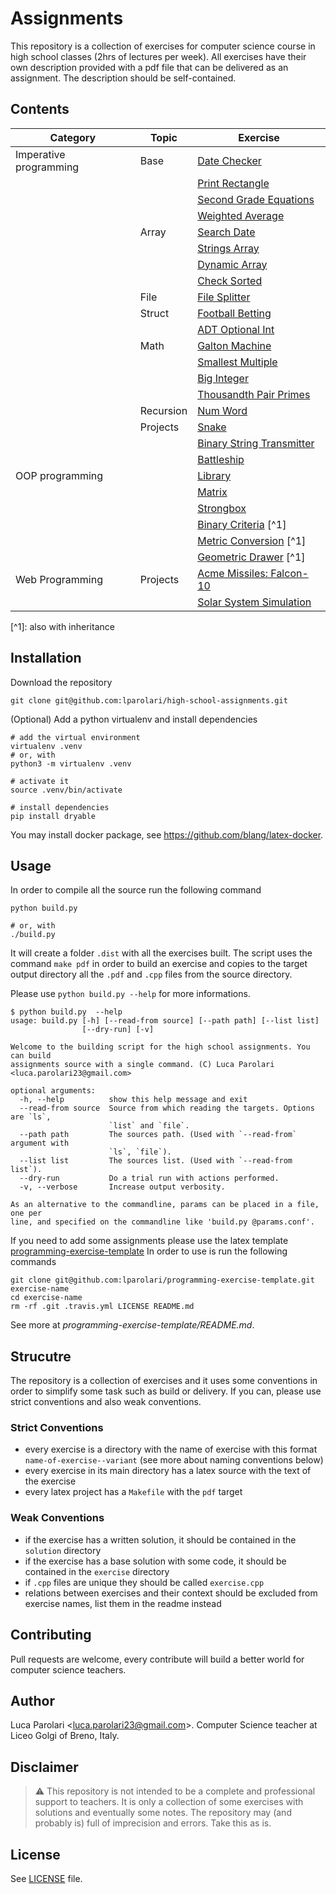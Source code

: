 # Assignments

This repository is a collection of exercises for computer science course in high school classes (2hrs of lectures per week). All exercises have their own description provided with a pdf file that can be delivered as an assignment. The description should be self-contained.

## Contents

| Category               | Topic     | Exercise                                               |
| ---------------------- | --------- | ------------------------------------------------------ |
| Imperative programming | Base      | [Date Checker](date-checker)                           |
|                        |           | [Print Rectangle](print-rectangle)                     |
|                        |           | [Second Grade Equations](second-grade-eq)              |
|                        |           | [Weighted Average](weighted-average)                   |
|                        | Array     | [Search Date](search-date)                             |
|                        |           | [Strings Array](strings-array)                         |
|                        |           | [Dynamic Array](dynamic-array)                         |
|                        |           | [Check Sorted](check-sorted)                           |
|                        | File      | [File Splitter](file-splitter)                         |
|                        | Struct    | [Football Betting](football-betting)                   |
|                        |           | [ADT Optional Int](optional-int-adt--struct)           |
|                        | Math      | [Galton Machine](galton-machine)                       |
|                        |           | [Smallest Multiple](smallest-multiple)                 |
|                        |           | [Big Integer](big-integer)                             |
|                        |           | [Thousandth Pair Primes](thousandth-pair-primes)       |
|                        | Recursion | [Num Word](num-word)                                   |
|                        | Projects  | [Snake](snake)                                         |
|                        |           | [Binary String Transmitter](binary-string-transmitter) |
|                        |           | [Battleship](battleship)                               |
| OOP programming        |           | [Library](library-oop)                                 |
|                        |           | [Matrix](matrix-oop)                                   |
|                        |           | [Strongbox](strongbox-oop)                             |
|                        |           | [Binary Criteria](binary-criteria-oop) \[^1\]          |
|                        |           | [Metric Conversion](metric-conversions-oop) \[^1\]     |
|                        |           | [Geometric Drawer](geometric-drawer-oop) \[^1\]        |
| Web Programming        | Projects  | [Acme Missiles: Falcon-10](acme-website-falcon10)      |
|                        |           | [Solar System Simulation](solar-system-simulation)     |

\[^1\]: also with inheritance

## Installation

Download the repository

```
git clone git@github.com:lparolari/high-school-assignments.git
```

(Optional) Add a python virtualenv and install dependencies

```
# add the virtual environment
virtualenv .venv
# or, with
python3 -m virtualenv .venv

# activate it
source .venv/bin/activate

# install dependencies
pip install dryable
```

You may install docker package, see https://github.com/blang/latex-docker.

## Usage

In order to compile all the source run the following command

```
python build.py

# or, with
./build.py
```

It will create a folder `.dist` with all the exercises built.
The script uses the command `make pdf` in order to build an exercise and copies to the target output
directory all the `.pdf` and `.cpp` files from the source directory.

Please use `python build.py --help` for more informations.

```
$ python build.py  --help
usage: build.py [-h] [--read-from source] [--path path] [--list list]
                [--dry-run] [-v]

Welcome to the building script for the high school assignments. You can build
assignments source with a single command. (C) Luca Parolari
<luca.parolari23@gmail.com>

optional arguments:
  -h, --help          show this help message and exit
  --read-from source  Source from which reading the targets. Options are `ls`,
                      `list` and `file`.
  --path path         The sources path. (Used with `--read-from` argument with
                      `ls`, `file`).
  --list list         The sources list. (Used with `--read-from list`).
  --dry-run           Do a trial run with actions performed.
  -v, --verbose       Increase output verbosity.

As an alternative to the commandline, params can be placed in a file, one per
line, and specified on the commandline like 'build.py @params.conf'.
```

If you need to add some assignments please use the latex template
[programming-exercise-template](https://github.com/lparolari/programming-exercise-template)
In order to use is run the following commands

```
git clone git@github.com:lparolari/programming-exercise-template.git exercise-name
cd exercise-name
rm -rf .git .travis.yml LICENSE README.md
```

See more at _programming-exercise-template/README.md_.

## Strucutre

The repository is a collection of exercises and it uses some conventions in order
to simplify some task such as build or delivery. If you can, please use strict conventions
and also weak conventions.

### Strict Conventions

- every exercise is a directory with the name of exercise with this format `name-of-exercise--variant` (see more about naming conventions below)
- every exercise in its main directory has a latex source with the text of the exercise
- every latex project has a `Makefile` with the `pdf` target

### Weak Conventions

- if the exercise has a written solution, it should be contained in the `solution` directory
- if the exercise has a base solution with some code, it should be contained in the `exercise` directory
- if `.cpp` files are unique they should be called `exercise.cpp`
- relations between exercises and their context should be excluded from exercise names, list them in the readme instead

## Contributing

Pull requests are welcome, every contribute will build a better
world for computer science teachers.

## Author

Luca Parolari <<luca.parolari23@gmail.com>>. Computer Science teacher
at Liceo Golgi of Breno, Italy.

## Disclaimer

> :warning: This repository is not intended to be a complete and
> professional support to teachers. It is only a collection of some
> exercises with solutions and eventually some notes. The repository
> may (and probably is) full of imprecision and errors. Take this
> as is.

## License

See [LICENSE](LICENSE) file.
